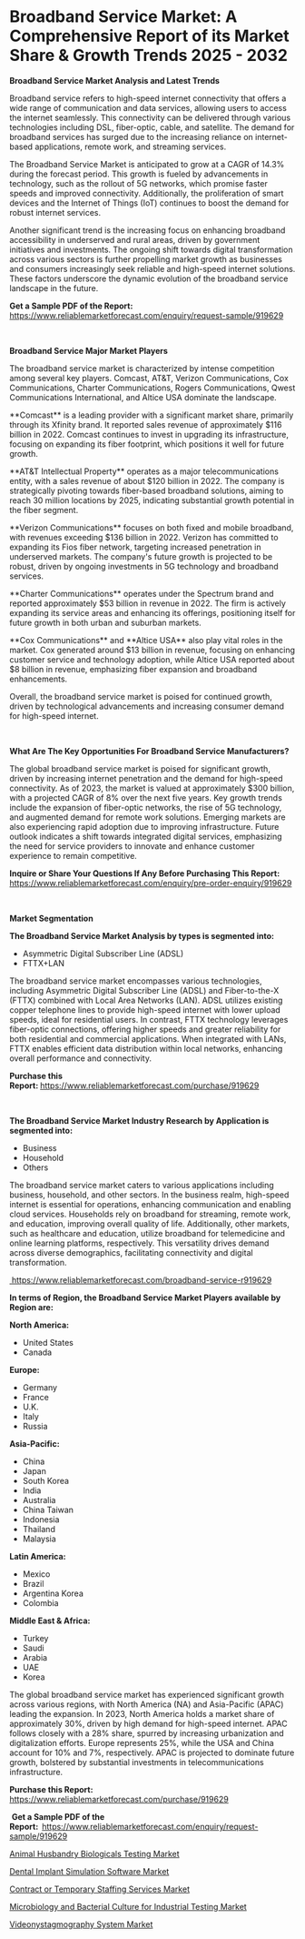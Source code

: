 <p><h1>Broadband Service Market: A Comprehensive Report of its Market Share & Growth Trends 2025 - 2032</h1></p><p><strong>Broadband Service Market Analysis and Latest Trends</strong></p>
<p><p>Broadband service refers to high-speed internet connectivity that offers a wide range of communication and data services, allowing users to access the internet seamlessly. This connectivity can be delivered through various technologies including DSL, fiber-optic, cable, and satellite. The demand for broadband services has surged due to the increasing reliance on internet-based applications, remote work, and streaming services.</p><p>The Broadband Service Market is anticipated to grow at a CAGR of 14.3% during the forecast period. This growth is fueled by advancements in technology, such as the rollout of 5G networks, which promise faster speeds and improved connectivity. Additionally, the proliferation of smart devices and the Internet of Things (IoT) continues to boost the demand for robust internet services. </p><p>Another significant trend is the increasing focus on enhancing broadband accessibility in underserved and rural areas, driven by government initiatives and investments. The ongoing shift towards digital transformation across various sectors is further propelling market growth as businesses and consumers increasingly seek reliable and high-speed internet solutions. These factors underscore the dynamic evolution of the broadband service landscape in the future.</p></p>
<p><strong>Get a Sample PDF of the Report:&nbsp;</strong> <a href="https://www.reliablemarketforecast.com/enquiry/request-sample/919629?utm_campaign=2038&utm_medium=2&utm_source=Github&utm_content=ia&utm_term=07032025&utm_id=broadband-service">https://www.reliablemarketforecast.com/enquiry/request-sample/919629</a></p>
<p>&nbsp;</p>
<p><strong>Broadband Service Major Market Players</strong></p>
<p><p>The broadband service market is characterized by intense competition among several key players. Comcast, AT&T, Verizon Communications, Cox Communications, Charter Communications, Rogers Communications, Qwest Communications International, and Altice USA dominate the landscape.</p><p>**Comcast** is a leading provider with a significant market share, primarily through its Xfinity brand. It reported sales revenue of approximately $116 billion in 2022. Comcast continues to invest in upgrading its infrastructure, focusing on expanding its fiber footprint, which positions it well for future growth.</p><p>**AT&T Intellectual Property** operates as a major telecommunications entity, with a sales revenue of about $120 billion in 2022. The company is strategically pivoting towards fiber-based broadband solutions, aiming to reach 30 million locations by 2025, indicating substantial growth potential in the fiber segment.</p><p>**Verizon Communications** focuses on both fixed and mobile broadband, with revenues exceeding $136 billion in 2022. Verizon has committed to expanding its Fios fiber network, targeting increased penetration in underserved markets. The company's future growth is projected to be robust, driven by ongoing investments in 5G technology and broadband services.</p><p>**Charter Communications** operates under the Spectrum brand and reported approximately $53 billion in revenue in 2022. The firm is actively expanding its service areas and enhancing its offerings, positioning itself for future growth in both urban and suburban markets.</p><p>**Cox Communications** and **Altice USA** also play vital roles in the market. Cox generated around $13 billion in revenue, focusing on enhancing customer service and technology adoption, while Altice USA reported about $8 billion in revenue, emphasizing fiber expansion and broadband enhancements.</p><p>Overall, the broadband service market is poised for continued growth, driven by technological advancements and increasing consumer demand for high-speed internet.</p></p>
<p>&nbsp;</p>
<p><strong>What Are The Key Opportunities For Broadband Service Manufacturers?</strong></p>
<p><p>The global broadband service market is poised for significant growth, driven by increasing internet penetration and the demand for high-speed connectivity. As of 2023, the market is valued at approximately $300 billion, with a projected CAGR of 8% over the next five years. Key growth trends include the expansion of fiber-optic networks, the rise of 5G technology, and augmented demand for remote work solutions. Emerging markets are also experiencing rapid adoption due to improving infrastructure. Future outlook indicates a shift towards integrated digital services, emphasizing the need for service providers to innovate and enhance customer experience to remain competitive.</p></p>
<p><strong>Inquire or Share Your Questions If Any Before Purchasing This Report:</strong> <a href="https://www.reliablemarketforecast.com/enquiry/pre-order-enquiry/919629?utm_campaign=2038&utm_medium=2&utm_source=Github&utm_content=ia&utm_term=07032025&utm_id=broadband-service">https://www.reliablemarketforecast.com/enquiry/pre-order-enquiry/919629</a></p>
<p>&nbsp;</p>
<p><strong>Market Segmentation</strong></p>
<p><strong>The Broadband Service Market Analysis by types is segmented into:</strong></p>
<p><ul><li>Asymmetric Digital Subscriber Line (ADSL)</li><li>FTTX+LAN</li></ul></p>
<p><p>The broadband service market encompasses various technologies, including Asymmetric Digital Subscriber Line (ADSL) and Fiber-to-the-X (FTTX) combined with Local Area Networks (LAN). ADSL utilizes existing copper telephone lines to provide high-speed internet with lower upload speeds, ideal for residential users. In contrast, FTTX technology leverages fiber-optic connections, offering higher speeds and greater reliability for both residential and commercial applications. When integrated with LANs, FTTX enables efficient data distribution within local networks, enhancing overall performance and connectivity.</p></p>
<p><strong>Purchase this Report:&nbsp;</strong><a href="https://www.reliablemarketforecast.com/purchase/919629?utm_campaign=2038&utm_medium=2&utm_source=Github&utm_content=ia&utm_term=07032025&utm_id=broadband-service">https://www.reliablemarketforecast.com/purchase/919629</a></p>
<p>&nbsp;</p>
<p><strong>The Broadband Service Market Industry Research by Application is segmented into:</strong></p>
<p><ul><li>Business</li><li>Household</li><li>Others</li></ul></p>
<p><p>The broadband service market caters to various applications including business, household, and other sectors. In the business realm, high-speed internet is essential for operations, enhancing communication and enabling cloud services. Households rely on broadband for streaming, remote work, and education, improving overall quality of life. Additionally, other markets, such as healthcare and education, utilize broadband for telemedicine and online learning platforms, respectively. This versatility drives demand across diverse demographics, facilitating connectivity and digital transformation.</p></p>
<p><a href="https://www.reliablemarketforecast.com/broadband-service-r919629?utm_campaign=2038&utm_medium=2&utm_source=Github&utm_content=ia&utm_term=07032025&utm_id=broadband-service">&nbsp;https://www.reliablemarketforecast.com/broadband-service-r919629</a></p>
<p><strong>In terms of Region, the Broadband Service Market Players available by Region are:</strong></p>
<p>
    <p> <strong> North America: </strong>
        <ul>
            <li>United States</li>
            <li>Canada</li>
        </ul>
        </p> 
    <p> <strong> Europe: </strong>
        <ul>
            <li>Germany</li>
            <li>France</li>
            <li>U.K.</li>
            <li>Italy</li>
            <li>Russia</li>
        </ul>
        </p> 
    <p> <strong> Asia-Pacific: </strong>
        <ul>
            <li>China</li>
            <li>Japan</li>
            <li>South Korea</li>
            <li>India</li>
            <li>Australia</li>
            <li>China Taiwan</li>
            <li>Indonesia</li>
            <li>Thailand</li>
            <li>Malaysia</li>
        </ul>
        </p> 
    <p> <strong> Latin America: </strong>
        <ul>
            <li>Mexico</li>
            <li>Brazil</li>
            <li>Argentina Korea</li>
            <li>Colombia</li>
        </ul>
        </p> 
    <p> <strong> Middle East & Africa: </strong>
        <ul>
            <li>Turkey</li>
            <li>Saudi</li>
            <li>Arabia</li>
            <li>UAE</li>
            <li>Korea</li>
        </ul>
    </p>
    </p>
<p><p>The global broadband service market has experienced significant growth across various regions, with North America (NA) and Asia-Pacific (APAC) leading the expansion. In 2023, North America holds a market share of approximately 30%, driven by high demand for high-speed internet. APAC follows closely with a 28% share, spurred by increasing urbanization and digitalization efforts. Europe represents 25%, while the USA and China account for 10% and 7%, respectively. APAC is projected to dominate future growth, bolstered by substantial investments in telecommunications infrastructure.</p></p>
<p><strong>Purchase this Report: </strong><a href="https://www.reliablemarketforecast.com/purchase/919629?utm_campaign=2038&utm_medium=2&utm_source=Github&utm_content=ia&utm_term=07032025&utm_id=broadband-service">https://www.reliablemarketforecast.com/purchase/919629</a></p>
<p>&nbsp;<strong>Get a Sample PDF of the Report:&nbsp;&nbsp;</strong><a href="https://www.reliablemarketforecast.com/enquiry/request-sample/919629?utm_campaign=2038&utm_medium=2&utm_source=Github&utm_content=ia&utm_term=07032025&utm_id=broadband-service">https://www.reliablemarketforecast.com/enquiry/request-sample/919629</a></p>
<p><strong></strong></p>
<p><p><a href="https://github.com/chillwervenu/Market-Research-Report-List-1/blob/main/animal-husbandry-biologicals-testing-market.md?utm_campaign=2038&utm_medium=2&utm_source=Github&utm_content=ia&utm_term=07032025&utm_id=broadband-service">Animal Husbandry Biologicals Testing Market</a></p><p><a href="https://github.com/yodhafirorae/Market-Research-Report-List-1/blob/main/dental-implant-simulation-software-market.md?utm_campaign=2038&utm_medium=2&utm_source=Github&utm_content=ia&utm_term=07032025&utm_id=broadband-service">Dental Implant Simulation Software Market</a></p><p><a href="https://github.com/awwqamet/Market-Research-Report-List-1/blob/main/contract-or-temporary-staffing-services-market.md?utm_campaign=2038&utm_medium=2&utm_source=Github&utm_content=ia&utm_term=07032025&utm_id=broadband-service">Contract or Temporary Staffing Services Market</a></p><p><a href="https://github.com/marcayaminig/Market-Research-Report-List-1/blob/main/microbiology-and-bacterial-culture-for-industrial-testing-market.md?utm_campaign=2038&utm_medium=2&utm_source=Github&utm_content=ia&utm_term=07032025&utm_id=broadband-service">Microbiology and Bacterial Culture for Industrial Testing Market</a></p><p><a href="https://github.com/busamoleankk/Market-Research-Report-List-1/blob/main/videonystagmography-system-market.md?utm_campaign=2038&utm_medium=2&utm_source=Github&utm_content=ia&utm_term=07032025&utm_id=broadband-service">Videonystagmography System Market</a></p></p>